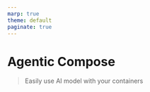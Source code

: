 ```yaml
---
marp: true
theme: default
paginate: true
---
```


# Agentic Compose
> Easily use AI model with your containers
